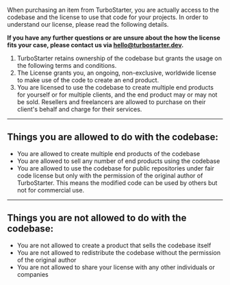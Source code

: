 When purchasing an item from TurboStarter, you are actually access to the codebase and the license to use that code for your projects. In order to understand our license, please read the following details.

**If you have any further questions or are unsure about the how the license fits your case, please contact us via [hello@turbostarter.dev](mailto:hello@turbostarter.dev).**

1.  TurboStarter retains ownership of the codebase but grants the usage on the following terms and conditions.
2.  The License grants you, an ongoing, non-exclusive, worldwide license to make use of the code to create an end product.
3.  You are licensed to use the codebase to create multiple end products for yourself or for multiple clients, and the end product may or may not be sold. Resellers and freelancers are allowed to purchase on their client's behalf and charge for their services.

---

## Things you are allowed to do with the codebase:

- You are allowed to create multiple end products of the codebase
- You are allowed to sell any number of end products using the codebase
- You are allowed to use the codebase for public repositories under fair code license but only with the permission of the original author of TurboStarter. This means the modified code can be used by others but not for commercial use.

---

## Things you are not allowed to do with the codebase:

- You are not allowed to create a product that sells the codebase itself
- You are not allowed to redistribute the codebase without the permission of the original author
- You are not allowed to share your license with any other individuals or companies
